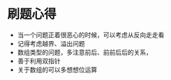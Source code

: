 # 刷题心得

- 当一个问题正着很恶心的时候，可以考虑从反向走走看
- 记得考虑越界、溢出问题
- 数组类型的问题，多注意前后、前前后后的关系，
- 善于利用双指针
- 关于数组的可以多想想位运算

